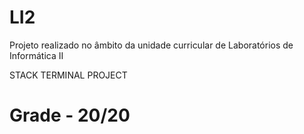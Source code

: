 # LI2
Projeto realizado no âmbito da unidade curricular de Laboratórios de Informática II

STACK TERMINAL PROJECT

# Grade - 20/20
